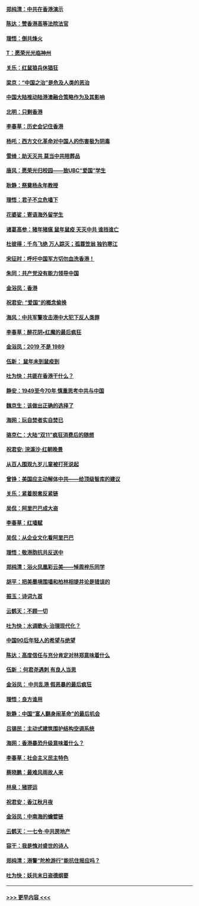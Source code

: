 #### [郑纯清：中共在香港演示](../pages/nsc993/n11670539.md?t=11220111) 
#### [陈达：赞香港高等法院法官](../pages/nsc993/n11669542.md?t=11220111) 
#### [理悟：倒共烽火](../pages/nsc993/n11668844.md?t=11220111) 
#### [T：愿荣光光临神州](../pages/nsc993/n11668421.md?t=11220111) 
#### [关乐：红鼠狼兵休猖狂](../pages/nsc993/n11668378.md?t=11220111) 
#### [梁京：“中国之治”是危及人类的恶治](../pages/nsc993/n11668328.md?t=11220111) 
#### [中国大陆推动陆港澳融合策略作为及其影响](../pages/nsc993/n11668157.md?t=11220111) 
#### [北明：只剩香港](../pages/nsc993/n11668002.md?t=11220111) 
#### [李春草：历史会记住香港](../pages/nsc993/n11667927.md?t=11220111) 
#### [杨吒：西方文化革命对中国人的伤害极为阴毒](../pages/nsc993/n11664521.md?t=11220111) 
#### [雪绮：助天灭共 莫当中共陪葬品](../pages/nsc993/n11662650.md?t=11220111) 
#### [唐风：愿荣光归校园——致UBC“爱国”学生](../pages/nsc993/n11662194.md?t=11220111) 
#### [耿静：祭奠杨永年教授](../pages/nsc993/n11662514.md?t=11220111) 
#### [理悟：君子不立危墙下](../pages/nsc993/n11662172.md?t=11220111) 
#### [花婆娑：寄语海外留学生](../pages/nsc993/n11662121.md?t=11220111) 
#### [诸葛高参：猪年猪瘟 鼠年鼠疫 天灭中共 谁挡谁亡](../pages/nsc993/n11661980.md?t=11220111) 
#### [杜彼得：千鸟飞绝 万人踪灭；孤蓑笠翁 独钓寒江](../pages/nsc993/n11661170.md?t=11220111) 
#### [宋征时：呼吁中国军方切勿血洗香港！](../pages/nsc993/n11415318.md?t=11220111) 
#### [朱同：共产党没有能力领导中国](../pages/nsc993/n11660421.md?t=11220111) 
#### [金浴凤：香港](../pages/nsc993/n11660419.md?t=11220111) 
#### [祝君安: “爱国”的概念偷换](../pages/nsc993/n11659706.md?t=11220111) 
#### [海风：中共军警攻击港中大犯下反人类罪](../pages/nsc993/n11659632.md?t=11220111) 
#### [李春草：醉花阴•红魔的最后疯狂](../pages/nsc993/n11659287.md?t=11220111) 
#### [金浴凤：2019 不是 1989](../pages/nsc993/n11657663.md?t=11220111) 
#### [伍新： 鼠年未到鼠疫到](../pages/nsc993/n11655098.md?t=11220111) 
#### [吐为快：共匪在香港干什么？](../pages/nsc993/n11654891.md?t=11220111) 
#### [静安：1949至今70年 慎重思考中共与中国](../pages/nsc993/n11651244.md?t=11220111) 
#### [魏京生：该做出正确的选择了](../pages/nsc993/n11653084.md?t=11220111) 
#### [海网：玩自焚者实自焚已](../pages/nsc993/n11652423.md?t=11220111) 
#### [骆克仁：大陆“双11”疯狂消费后的随想](../pages/nsc993/n11652305.md?t=11220111) 
#### [祝君安: 浣溪沙·红朝晚景](../pages/nsc993/n11652258.md?t=11220111) 
#### [从百人围观九岁儿童被打死说起](../pages/nsc993/n11651030.md?t=11220111) 
#### [曾铮：美国应主动解体中共——给顶级智库的建议](../pages/nsc993/n11649888.md?t=11220111) 
#### [关乐：紧着脱套反紧链](../pages/nsc993/n11649069.md?t=11220111) 
#### [吴侃：阿里巴巴成大盗](../pages/nsc993/n11645523.md?t=11220111) 
#### [李春草：红墙赋](../pages/nsc993/n11646389.md?t=11220111) 
#### [吴侃：从企业文化看阿里巴巴](../pages/nsc993/n11645476.md?t=11220111) 
#### [理悟：敬港胞抗共反送中](../pages/nsc993/n11645466.md?t=11220111) 
#### [郑纯清：浴火凤凰彩云美——悼周梓乐同学](../pages/nsc993/n11645155.md?t=11220111) 
#### [胡平：把美墨境围墙和柏林相提并论是错误的](../pages/nsc993/n11645134.md?t=11220111) 
#### [振玉：诗词九首](../pages/nsc993/n11644081.md?t=11220111) 
#### [云鹤天：不顾一切](../pages/nsc993/n11643508.md?t=11220111) 
#### [吐为快：水调歌头·治理现代化？](../pages/nsc993/n11643485.md?t=11220111) 
#### [中国90后年轻人的希望与绝望](../pages/nsc993/n11642317.md?t=11220111) 
#### [陈达：高度信任与充分肯定对林郑意味着什么](../pages/nsc993/n11641441.md?t=11220111) 
#### [伍新 ：何君尧遇刺 有良人当思](../pages/nsc993/n11641503.md?t=11220111) 
#### [金浴凤： 中共乱港  假恶暴的最后疯狂](../pages/nsc993/n11641495.md?t=11220111) 
#### [理悟：良方谁用](../pages/nsc993/n11641463.md?t=11220111) 
#### [耿静：中国“富人翻身闹革命”的最后机会](../pages/nsc993/n11640655.md?t=11220111) 
#### [吕锡民：主动式建筑围护结构空调系统](../pages/nsc993/n11640168.md?t=11220111) 
#### [海网：香港暴恐升级意味着什么？](../pages/nsc993/n11635904.md?t=11220111) 
#### [李春草：社会主义民主特色](../pages/nsc993/n11634657.md?t=11220111) 
#### [蔡晓鹏：最难风雨故人来](../pages/nsc993/n11633145.md?t=11220111) 
#### [林泉：猪猡运](../pages/nsc993/n11631469.md?t=11220111) 
#### [祝君安：香江秋月夜](../pages/nsc993/n11631440.md?t=11220111) 
#### [金浴凤：中南海的蟾嬖链](../pages/nsc993/n11631290.md?t=11220111) 
#### [云鹤天：一七令·中共房地产](../pages/nsc993/n11630084.md?t=11220111) 
#### [容干：我是愧对盛世的诗人](../pages/nsc993/n11630059.md?t=11220111) 
#### [郑纯清：港警“陀枪游行”能抗住报应吗？](../pages/nsc993/n11629999.md?t=11220111) 
#### [吐为快：妖共末日盗德纲要](../pages/nsc993/n11628610.md?t=11220111) 

----
#### [ >>> 更早内容 <<< ](../indexes/nsc993-earlier.md)
